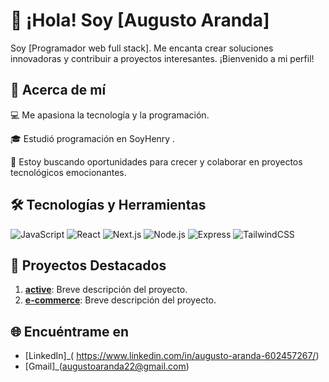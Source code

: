 # 👋 ¡Hola! Soy [Augusto Aranda] 

Soy [Programador web full stack]. Me encanta crear soluciones innovadoras y contribuir a proyectos interesantes. ¡Bienvenido a mi perfil!

## 🌟 Acerca de mí

💻 Me apasiona la tecnología y la programación.

🎓 Estudió programación en SoyHenry .

🚀 Estoy buscando oportunidades para crecer y colaborar en proyectos tecnológicos emocionantes.

## 🛠️ Tecnologías y Herramientas

![JavaScript](https://img.shields.io/badge/-JavaScript-F7DF1E?style=flat&logo=javascript&logoColor=black)
![React](https://img.shields.io/badge/-React-61DAFB?style=flat&logo=react&logoColor=white)
![Next.js](https://img.shields.io/badge/-Next.js-000000?style=flat&logo=nextdotjs&logoColor=white)
![Node.js](https://img.shields.io/badge/-Node.js-339933?style=flat&logo=node.js&logoColor=white)
![Express](https://img.shields.io/badge/-Express-000000?style=flat&logo=express&logoColor=white)
![TailwindCSS](https://img.shields.io/badge/-TailwindCSS-06B6D4?style=flat&logo=tailwindcss&logoColor=white)

## 🚀 Proyectos Destacados

1. **[active](https://github.com/Active04-star)**: Breve descripción del proyecto.
2. **[e-commerce](https://github.com/Aguchoaranda/front-ecommerce)**: Breve descripción del proyecto.



## 🌐 Encuéntrame en

- [LinkedIn]_( https://www.linkedin.com/in/augusto-aranda-602457267/)
- [Gmail]_(augustoaranda22@gmail.com)
